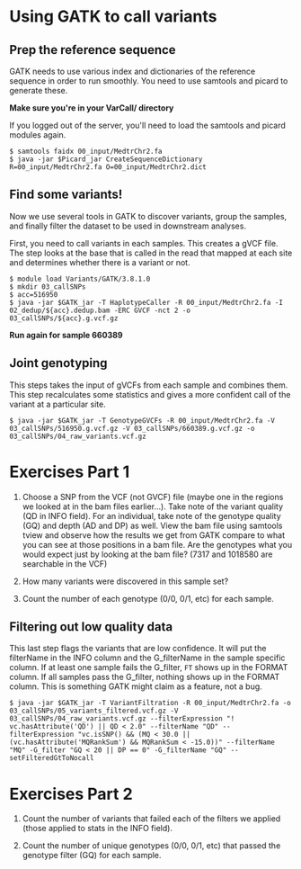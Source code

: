 # Using GATK to call variants

## Prep the reference sequence

GATK needs to use various index and dictionaries of the reference sequence in order to run smoothly. You need to use samtools and picard to generate these.

**Make sure you're in your VarCall/ directory**

If you logged out of the server, you'll need to load the samtools and picard modules again.

    $ samtools faidx 00_input/MedtrChr2.fa
    $ java -jar $Picard_jar CreateSequenceDictionary R=00_input/MedtrChr2.fa O=00_input/MedtrChr2.dict

## Find some variants!

Now we use several tools in GATK to discover variants, group the samples, and finally filter the dataset to be used in downstream analyses.

First, you need to call variants in each samples. This creates a gVCF file. The step looks at the base that is called in the read that mapped at each site and determines whether there is a variant or not. 

    $ module load Variants/GATK/3.8.1.0
    $ mkdir 03_callSNPs
    $ acc=516950
    $ java -jar $GATK_jar -T HaplotypeCaller -R 00_input/MedtrChr2.fa -I 02_dedup/${acc}.dedup.bam -ERC GVCF -nct 2 -o 03_callSNPs/${acc}.g.vcf.gz

**Run again for sample 660389**

## Joint genotyping

This steps takes the input of gVCFs from each sample and combines them. This step recalculates some statistics and gives a more confident call of the variant at a particular site.

    $ java -jar $GATK_jar -T GenotypeGVCFs -R 00_input/MedtrChr2.fa -V 03_callSNPs/516950.g.vcf.gz -V 03_callSNPs/660389.g.vcf.gz -o 03_callSNPs/04_raw_variants.vcf.gz

# Exercises Part 1

1. Choose a SNP from the VCF (not GVCF) file (maybe one in the regions we looked at in the bam files earlier…). Take note of the variant quality (QD in INFO field). For an individual, take note of the genotype quality (GQ) and depth (AD and DP) as well. View the bam file using samtools tview and observe how the results we get from GATK compare to what you can see at those positions in a bam file. Are the genotypes what you would expect just by looking at the bam file? (7317 and 1018580 are searchable in the VCF)

2. How many variants were discovered in this sample set?

3. Count the number of each genotype (0/0, 0/1, etc) for each sample. 


## Filtering out low quality data

This last step flags the variants that are low confidence. It will put the filterName in the INFO column and the G_filterName in the sample specific column. If at least one sample fails the G_filter, `FT` shows up in the FORMAT column. If all samples pass the G_filter, nothing shows up in the FORMAT column. This is something GATK might claim as a feature, not a bug. 

    $ java -jar $GATK_jar -T VariantFiltration -R 00_input/MedtrChr2.fa -o 03_callSNPs/05_variants_filtered.vcf.gz -V 03_callSNPs/04_raw_variants.vcf.gz --filterExpression "! vc.hasAttribute('QD') || QD < 2.0" --filterName "QD" --filterExpression "vc.isSNP() && (MQ < 30.0 || (vc.hasAttribute('MQRankSum') && MQRankSum < -15.0))" --filterName "MQ" -G_filter "GQ < 20 || DP == 0" -G_filterName "GQ" --setFilteredGtToNocall

# Exercises Part 2

1. Count the number of variants that failed each of the filters we applied (those applied to stats in the INFO field).

2. Count the number of unique genotypes (0/0, 0/1, etc) that passed the genotype filter (GQ) for each sample.


